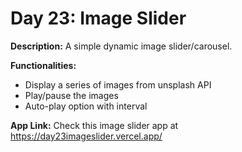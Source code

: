 # Day 23: Image Slider

**Description:** A simple dynamic image slider/carousel.

**Functionalities:**

- Display a series of images from unsplash API
- Play/pause the images
- Auto-play option with interval

**App Link:** Check this image slider app at https://day23imageslider.vercel.app/
